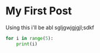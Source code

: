 # My First Post

Using this i'll be abl sgljgwjgjgjl;sdkf

```python
for i in range(5):
    print(i)
```
